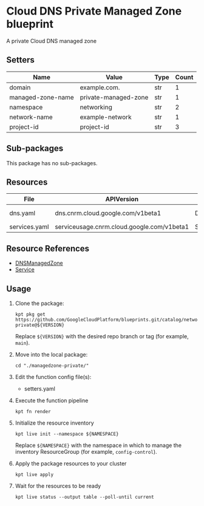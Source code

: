 <!-- BEGINNING OF PRE-COMMIT-BLUEPRINT DOCS HOOK:TITLE -->
# Cloud DNS Private Managed Zone blueprint


<!-- END OF PRE-COMMIT-BLUEPRINT DOCS HOOK:TITLE -->
<!-- BEGINNING OF PRE-COMMIT-BLUEPRINT DOCS HOOK:BODY -->
A private Cloud DNS managed zone

## Setters

|       Name        |        Value         | Type | Count |
|-------------------|----------------------|------|-------|
| domain            | example.com.         | str  |     1 |
| managed-zone-name | private-managed-zone | str  |     1 |
| namespace         | networking           | str  |     2 |
| network-name      | example-network      | str  |     1 |
| project-id        | project-id           | str  |     3 |

## Sub-packages

This package has no sub-packages.

## Resources

|     File      |                 APIVersion                 |      Kind      |         Name          | Namespace  |
|---------------|--------------------------------------------|----------------|-----------------------|------------|
| dns.yaml      | dns.cnrm.cloud.google.com/v1beta1          | DNSManagedZone | dnsmanagedzone-sample | networking |
| services.yaml | serviceusage.cnrm.cloud.google.com/v1beta1 | Service        | project-id-dns        | projects   |

## Resource References

- [DNSManagedZone](https://cloud.google.com/config-connector/docs/reference/resource-docs/dns/dnsmanagedzone)
- [Service](https://cloud.google.com/config-connector/docs/reference/resource-docs/serviceusage/service)

## Usage

1.  Clone the package:
    ```shell
    kpt pkg get https://github.com/GoogleCloudPlatform/blueprints.git/catalog/networking/dns/managedzone-private@${VERSION}
    ```
    Replace `${VERSION}` with the desired repo branch or tag
    (for example, `main`).

1.  Move into the local package:
    ```shell
    cd "./managedzone-private/"
    ```

1.  Edit the function config file(s):
    - setters.yaml

1.  Execute the function pipeline
    ```shell
    kpt fn render
    ```

1.  Initialize the resource inventory
    ```shell
    kpt live init --namespace ${NAMESPACE}
    ```
    Replace `${NAMESPACE}` with the namespace in which to manage
    the inventory ResourceGroup (for example, `config-control`).

1.  Apply the package resources to your cluster
    ```shell
    kpt live apply
    ```

1.  Wait for the resources to be ready
    ```shell
    kpt live status --output table --poll-until current
    ```

<!-- END OF PRE-COMMIT-BLUEPRINT DOCS HOOK:BODY -->
